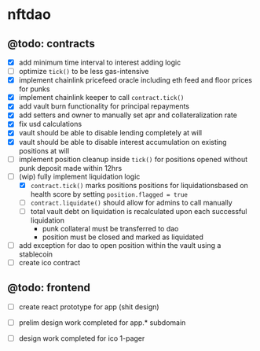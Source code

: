# nftdao

## @todo: contracts
- [x] add minimum time interval to interest adding logic
- [ ] optimize `tick()` to be less gas-intensive
- [x] implement chainlink pricefeed oracle including eth feed and floor prices for punks
- [x] implement chainlink keeper to call `contract.tick()`
- [x] add vault burn functionality for principal repayments
- [x] add setters and owner to manually set apr and collateralization rate
- [x] fix usd calculations
- [x] vault should be able to disable lending completely at will
- [x] vault should be able to disable interest accumulation on existing positions at will
- [ ] implement position cleanup inside `tick()` for positions opened without punk deposit made within 12hrs
- [ ] (wip) fully implement liquidation logic
  - [x] `contract.tick()` marks positions positions for liquidationsbased on health score  by setting `position.flagged = true`
  - [ ] `contract.liquidate()` should allow for admins to call manually
  - [ ] total vault debt on liquidation is recalculated upon each successful liquidation
    - punk collateral must be transferred to dao
    - position must be closed and marked as liquidated
- [ ] add exception for dao to open position within the vault using a stablecoin
- [ ] create ico contract

## @todo: frontend
- [ ] create react prototype for app (shit design)
- [ ] prelim design work completed for app.\* subdomain 
- [ ] design work completed for ico 1-pager

